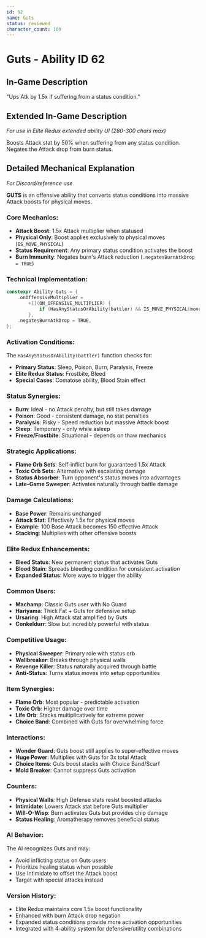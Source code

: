 ```yaml
---
id: 62
name: Guts
status: reviewed
character_count: 109
---
```


# Guts - Ability ID 62

## In-Game Description
"Ups Atk by 1.5x if suffering from a status condition."

## Extended In-Game Description
*For use in Elite Redux extended ability UI (280-300 chars max)*

Boosts Attack stat by 50% when suffering from any status condition. Negates the Attack drop from burn status.

## Detailed Mechanical Explanation
*For Discord/reference use*

**GUTS** is an offensive ability that converts status conditions into massive Attack boosts for physical moves.

### Core Mechanics:
- **Attack Boost**: 1.5x Attack multiplier when statused
- **Physical Only**: Boost applies exclusively to physical moves (`IS_MOVE_PHYSICAL`)
- **Status Requirement**: Any primary status condition activates the boost
- **Burn Immunity**: Negates burn's Attack reduction (`.negatesBurnAtkDrop = TRUE`)

### Technical Implementation:
```c
constexpr Ability Guts = {
    .onOffensiveMultiplier =
        +[](ON_OFFENSIVE_MULTIPLIER) {
            if (HasAnyStatusOrAbility(battler) && IS_MOVE_PHYSICAL(move)) MUL(1.5);
        },
    .negatesBurnAtkDrop = TRUE,
};
```

### Activation Conditions:
The `HasAnyStatusOrAbility(battler)` function checks for:
- **Primary Status**: Sleep, Poison, Burn, Paralysis, Freeze
- **Elite Redux Status**: Frostbite, Bleed
- **Special Cases**: Comatose ability, Blood Stain effect

### Status Synergies:
- **Burn**: Ideal - no Attack penalty, but still takes damage
- **Poison**: Good - consistent damage, no stat penalties
- **Paralysis**: Risky - Speed reduction but massive Attack boost
- **Sleep**: Temporary - only while asleep
- **Freeze/Frostbite**: Situational - depends on thaw mechanics

### Strategic Applications:
- **Flame Orb Sets**: Self-inflict burn for guaranteed 1.5x Attack
- **Toxic Orb Sets**: Alternative with escalating damage
- **Status Absorber**: Turn opponent's status moves into advantages
- **Late-Game Sweeper**: Activates naturally through battle damage

### Damage Calculations:
- **Base Power**: Remains unchanged
- **Attack Stat**: Effectively 1.5x for physical moves
- **Example**: 100 Base Attack becomes 150 effective Attack
- **Stacking**: Multiplies with other offensive boosts

### Elite Redux Enhancements:
- **Bleed Status**: New permanent status that activates Guts
- **Blood Stain**: Spreads bleeding condition for consistent activation
- **Expanded Status**: More ways to trigger the ability

### Common Users:
- **Machamp**: Classic Guts user with No Guard
- **Hariyama**: Thick Fat + Guts for defensive setup
- **Ursaring**: High Attack stat amplified by Guts
- **Conkeldurr**: Slow but incredibly powerful with status

### Competitive Usage:
- **Physical Sweeper**: Primary role with status orb
- **Wallbreaker**: Breaks through physical walls
- **Revenge Killer**: Status naturally acquired through battle
- **Anti-Status**: Turns status moves into setup opportunities

### Item Synergies:
- **Flame Orb**: Most popular - predictable activation
- **Toxic Orb**: Higher damage over time
- **Life Orb**: Stacks multiplicatively for extreme power
- **Choice Band**: Combined with Guts for overwhelming force

### Interactions:
- **Wonder Guard**: Guts boost still applies to super-effective moves
- **Huge Power**: Multiplies with Guts for 3x total Attack
- **Choice Items**: Guts boost stacks with Choice Band/Scarf
- **Mold Breaker**: Cannot suppress Guts activation

### Counters:
- **Physical Walls**: High Defense stats resist boosted attacks
- **Intimidate**: Lowers Attack stat before Guts multiplier
- **Will-O-Wisp**: Burn activates Guts but provides chip damage
- **Status Healing**: Aromatherapy removes beneficial status

### AI Behavior:
The AI recognizes Guts and may:
- Avoid inflicting status on Guts users
- Prioritize healing status when possible
- Use Intimidate to offset the Attack boost
- Target with special attacks instead

### Version History:
- Elite Redux maintains core 1.5x boost functionality
- Enhanced with burn Attack drop negation
- Expanded status conditions provide more activation opportunities
- Integrated with 4-ability system for defensive/utility combinations